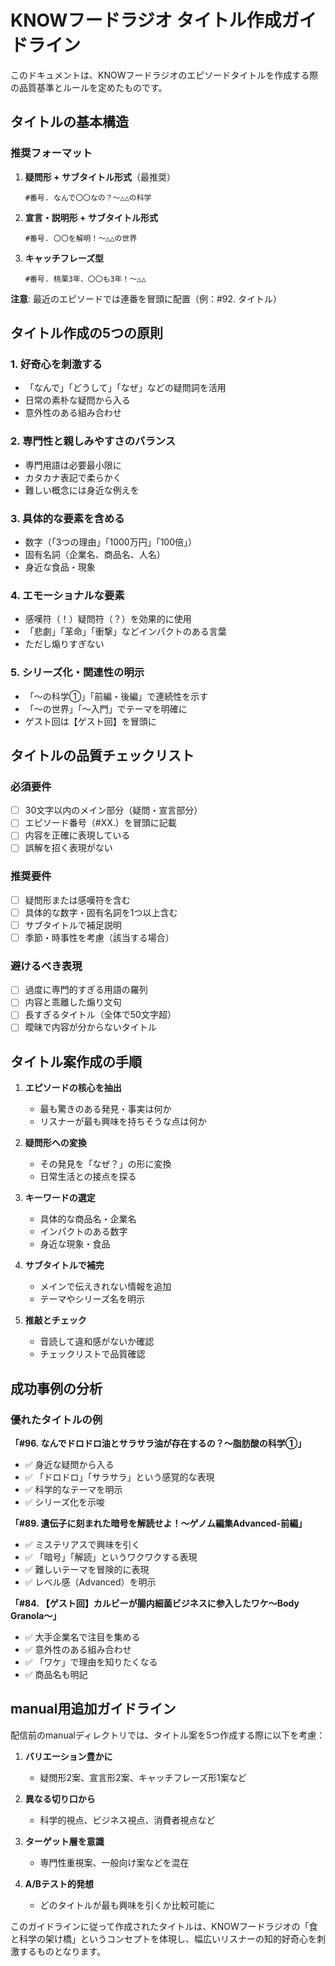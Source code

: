# KNOWフードラジオ タイトル作成ガイドライン

このドキュメントは、KNOWフードラジオのエピソードタイトルを作成する際の品質基準とルールを定めたものです。

## タイトルの基本構造

### 推奨フォーマット
1. **疑問形 + サブタイトル形式**（最推奨）
   ```
   #番号. なんで〇〇なの？〜△△の科学
   ```

2. **宣言・説明形 + サブタイトル形式**
   ```
   #番号. 〇〇を解明！〜△△の世界
   ```

3. **キャッチフレーズ型**
   ```
   #番号. 桃栗3年、〇〇も3年！〜△△
   ```

**注意**: 最近のエピソードでは連番を冒頭に配置（例：#92. タイトル）

## タイトル作成の5つの原則

### 1. 好奇心を刺激する
- 「なんで」「どうして」「なぜ」などの疑問詞を活用
- 日常の素朴な疑問から入る
- 意外性のある組み合わせ

### 2. 専門性と親しみやすさのバランス
- 専門用語は必要最小限に
- カタカナ表記で柔らかく
- 難しい概念には身近な例えを

### 3. 具体的な要素を含める
- 数字（「3つの理由」「1000万円」「100倍」）
- 固有名詞（企業名、商品名、人名）
- 身近な食品・現象

### 4. エモーショナルな要素
- 感嘆符（！）疑問符（？）を効果的に使用
- 「悲劇」「革命」「衝撃」などインパクトのある言葉
- ただし煽りすぎない

### 5. シリーズ化・関連性の明示
- 「〜の科学①」「前編・後編」で連続性を示す
- 「〜の世界」「〜入門」でテーマを明確に
- ゲスト回は【ゲスト回】を冒頭に

## タイトルの品質チェックリスト

### 必須要件
- [ ] 30文字以内のメイン部分（疑問・宣言部分）
- [ ] エピソード番号（#XX.）を冒頭に記載
- [ ] 内容を正確に表現している
- [ ] 誤解を招く表現がない

### 推奨要件
- [ ] 疑問形または感嘆符を含む
- [ ] 具体的な数字・固有名詞を1つ以上含む
- [ ] サブタイトルで補足説明
- [ ] 季節・時事性を考慮（該当する場合）

### 避けるべき表現
- [ ] 過度に専門的すぎる用語の羅列
- [ ] 内容と乖離した煽り文句
- [ ] 長すぎるタイトル（全体で50文字超）
- [ ] 曖昧で内容が分からないタイトル

## タイトル案作成の手順

1. **エピソードの核心を抽出**
   - 最も驚きのある発見・事実は何か
   - リスナーが最も興味を持ちそうな点は何か

2. **疑問形への変換**
   - その発見を「なぜ？」の形に変換
   - 日常生活との接点を探る

3. **キーワードの選定**
   - 具体的な商品名・企業名
   - インパクトのある数字
   - 身近な現象・食品

4. **サブタイトルで補完**
   - メインで伝えきれない情報を追加
   - テーマやシリーズ名を明示

5. **推敲とチェック**
   - 音読して違和感がないか確認
   - チェックリストで品質確認

## 成功事例の分析

### 優れたタイトルの例

**「#96. なんでドロドロ油とサラサラ油が存在するの？〜脂肪酸の科学①」**
- ✅ 身近な疑問から入る
- ✅ 「ドロドロ」「サラサラ」という感覚的な表現
- ✅ 科学的なテーマを明示
- ✅ シリーズ化を示唆

**「#89. 遺伝子に刻まれた暗号を解読せよ！〜ゲノム編集Advanced-前編」**
- ✅ ミステリアスで興味を引く
- ✅ 「暗号」「解読」というワクワクする表現
- ✅ 難しいテーマを冒険的に表現
- ✅ レベル感（Advanced）を明示

**「#84. 【ゲスト回】カルビーが腸内細菌ビジネスに参入したワケ〜Body Granola〜」**
- ✅ 大手企業名で注目を集める
- ✅ 意外性のある組み合わせ
- ✅ 「ワケ」で理由を知りたくなる
- ✅ 商品名も明記

## manual用追加ガイドライン

配信前のmanualディレクトリでは、タイトル案を5つ作成する際に以下を考慮：

1. **バリエーション豊かに**
   - 疑問形2案、宣言形2案、キャッチフレーズ形1案など

2. **異なる切り口から**
   - 科学的視点、ビジネス視点、消費者視点など

3. **ターゲット層を意識**
   - 専門性重視案、一般向け案などを混在

4. **A/Bテスト的発想**
   - どのタイトルが最も興味を引くか比較可能に

このガイドラインに従って作成されたタイトルは、KNOWフードラジオの「食と科学の架け橋」というコンセプトを体現し、幅広いリスナーの知的好奇心を刺激するものとなります。